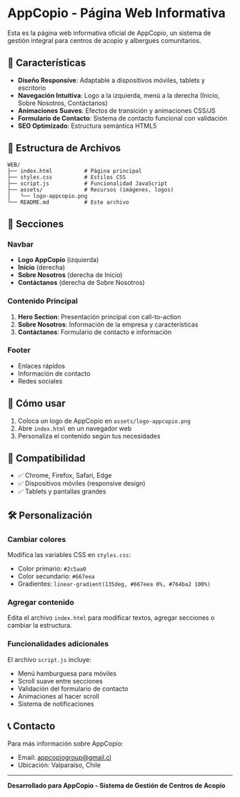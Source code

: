 # AppCopio - Página Web Informativa

Esta es la página web informativa oficial de AppCopio, un sistema de gestión integral para centros de acopio y albergues comunitarios.

## 🌟 Características

- **Diseño Responsive**: Adaptable a dispositivos móviles, tablets y escritorio
- **Navegación Intuitiva**: Logo a la izquierda, menú a la derecha (Inicio, Sobre Nosotros, Contáctanos)
- **Animaciones Suaves**: Efectos de transición y animaciones CSS/JS
- **Formulario de Contacto**: Sistema de contacto funcional con validación
- **SEO Optimizado**: Estructura semántica HTML5

## 📁 Estructura de Archivos

```
WEB/
├── index.html          # Página principal
├── styles.css          # Estilos CSS
├── script.js           # Funcionalidad JavaScript
├── assets/             # Recursos (imágenes, logos)
│   └── logo-appcopio.png
└── README.md           # Este archivo
```

## 🎨 Secciones

### Navbar
- **Logo AppCopio** (izquierda)
- **Inicio** (derecha)
- **Sobre Nosotros** (derecha de Inicio)
- **Contáctanos** (derecha de Sobre Nosotros)

### Contenido Principal
1. **Hero Section**: Presentación principal con call-to-action
2. **Sobre Nosotros**: Información de la empresa y características
3. **Contáctanos**: Formulario de contacto e información

### Footer
- Enlaces rápidos
- Información de contacto
- Redes sociales

## 🚀 Cómo usar

1. Coloca un logo de AppCopio en `assets/logo-appcopio.png`
2. Abre `index.html` en un navegador web
3. Personaliza el contenido según tus necesidades

## 📱 Compatibilidad

- ✅ Chrome, Firefox, Safari, Edge
- ✅ Dispositivos móviles (responsive design)
- ✅ Tablets y pantallas grandes

## 🛠️ Personalización

### Cambiar colores
Modifica las variables CSS en `styles.css`:
- Color primario: `#2c5aa0`
- Color secundario: `#667eea`
- Gradientes: `linear-gradient(135deg, #667eea 0%, #764ba2 100%)`

### Agregar contenido
Edita el archivo `index.html` para modificar textos, agregar secciones o cambiar la estructura.

### Funcionalidades adicionales
El archivo `script.js` incluye:
- Menú hamburguesa para móviles
- Scroll suave entre secciones
- Validación del formulario de contacto
- Animaciones al hacer scroll
- Sistema de notificaciones

## 📞 Contacto

Para más información sobre AppCopio:
- Email: appcopiogroup@gmail.cl
- Ubicación: Valparaíso, Chile

---

**Desarrollado para AppCopio - Sistema de Gestión de Centros de Acopio**
